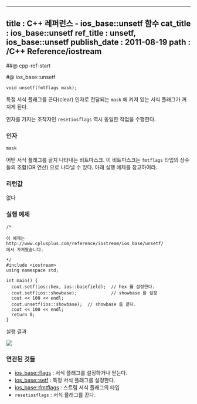 ----------------
title : C++ 레퍼런스 - ios_base::unsetf 함수
cat_title :  ios_base::unsetf
ref_title : unsetf, ios_base::unsetf
publish_date : 2011-08-19
path : /C++ Reference/iostream
--------------



##@ cpp-ref-start

#@ ios_base::unsetf

```cpp-formatted
void unsetf(fmtflags mask);
```


특정 서식 플래그를 끈다(clear)
인자로 전달되는 `mask` 에 켜져 있는 서식 플래그가 꺼지게 된다.

인자를 가지는 조작자인 `resetiosflags` 역시 동일한 작업을 수행한다.



###  인자





`mask`

  어떤 서식 플래그를 끌지 나타내는 비트마스크. 이 비트마스크는 `fmtflags` 타입의 상수들의 조합(OR 연산) 으로 나타낼 수 있다. 아래 실행 예제를 참고하여라.



###  리턴값




없다



###  실행 예제




```cpp-formatted
/*

이 예제는
http://www.cplusplus.com/reference/iostream/ios_base/unsetf/
에서 가져왔습니다.

*/
#include <iostream>
using namespace std;

int main() {
  cout.setf(ios::hex, ios::basefield);  // hex 를 설정한다.
  cout.setf(ios::showbase);             // showbase 를 설정
  cout << 100 << endl;
  cout.unsetf(ios::showbase);  // showbase 를 끝다.
  cout << 100 << endl;
  return 0;
}
```


실행 결과


![](http://img1.daumcdn.net/thumb/R1920x0/?fname=http%3A%2F%2Fcfile7.uf.tistory.com%2Fimage%2F12714A584E4DE70D317643)




###  연관된 것들

*  [ios_base::flags](http://itguru.tistory.com/153)  :  서식 플래그를 설정하거나 얻는다.
*  [ios_base::setf](http://itguru.tistory.com/155)  :  특정 서식 플래그를 설정한다.
*  [ios_base::fmtflags](http://itguru.tistory.com/154)  :  스트림 서식 플래그의 타입
* `resetiosflags` :  서식 플래그를 끈다.